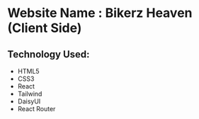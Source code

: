 # Website Name : Bikerz Heaven (Client Side)

## Technology Used:

- HTML5
- CSS3
- React
- Tailwind
- DaisyUI
- React Router
